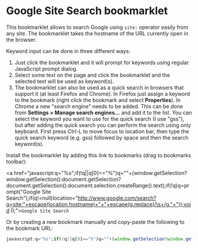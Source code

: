 Google Site Search bookmarklet
==============================

This bookmarklet allows to search Google using `site:` operator
easily from any site. The bookmarklet takes the hostname of the URL currently
open in the browser.

Keyword input can be done in three different ways:

1. Just click the bookmarklet and it will prompt for keywords using regular 
JavaScript prompt dialog.
2. Select some text on the page and click the bookmarklet and the selected text will be used as keyword(s).
3. The bookmarklet can also be used as a quick search in browsers that support it (at least Firefox and Chrome). In Firefox just assign a keyword to the bookmark (right click the bookmark and select **Properties**). In Chrome a new "search engine" needs to be added. This can be done from **Settings > Manage search engines...** and add it to the list. You can select the keyword you want to use for the quick search (I use "gss"), but after adding the quick search you can perform the search using only keyboard. First press Ctrl-L to move focus to location bar, then type the quick search keyword (e.g. gss) followed by space and then the search keyword(s).

Install the bookmarklet by adding this link to bookmarks (drag to bookmarks toolbar):

<a href="javascript:q="%s";if(!q||q[0]=="%")q=""+(window.getSelection?window.getSelection():document.getSelection?document.getSelection():document.selection.createRange().text);if(!q)q=prompt("Google Site Search");if(q!=null)location="http://www.google.com/search?q=site:"+escape(location.hostname)+"+"+escape(q.replace(/\s+/g,"+"));void 0;">`Google Site Search`</a>

Or by creating a new bookmark manually and copy-paste the following to the bookmark URL:

```javascript
javascript:q="%s";if(!q||q[0]=="%")q=""+(window.getSelection?window.getSelection():document.getSelection?document.getSelection():document.selection.createRange().text);if(!q)q=prompt("Google Site Search");if(q!=null)location="http://www.google.com/search?q=site:"+escape(location.hostname)+"+"+escape(q.replace(/\s+/g,"+"));void 0;
```
